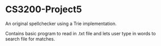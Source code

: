 # CS3200-Project5
An original spellchecker using a Trie implementation.

Contains basic program to read in .txt file and lets user type in words to search file for matches.
